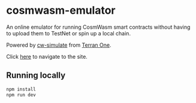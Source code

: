 # cosmwasm-emulator

An online emulator for running CosmWasm smart contracts without having to upload them to TestNet or spin up a local chain.

Powered by [cw-simulate](https://github.com/Terran-One/cw-simulate) from [Terran One](https://github.com/Terran-One).

Click [here](https://emulator.cosmwasm.net/) to navigate to the site.

## Running locally

```bash
npm install
npm run dev
```